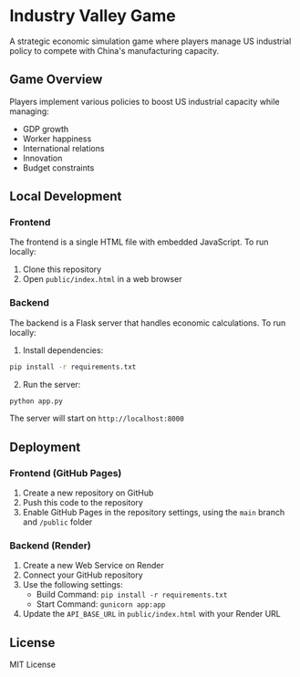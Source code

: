 # Industry Valley Game

A strategic economic simulation game where players manage US industrial policy to compete with China's manufacturing capacity.

## Game Overview

Players implement various policies to boost US industrial capacity while managing:

- GDP growth
- Worker happiness
- International relations
- Innovation
- Budget constraints

## Local Development

### Frontend

The frontend is a single HTML file with embedded JavaScript. To run locally:

1. Clone this repository
2. Open `public/index.html` in a web browser

### Backend

The backend is a Flask server that handles economic calculations. To run locally:

1. Install dependencies:

```bash
pip install -r requirements.txt
```

2. Run the server:

```bash
python app.py
```

The server will start on `http://localhost:8000`

## Deployment

### Frontend (GitHub Pages)

1. Create a new repository on GitHub
2. Push this code to the repository
3. Enable GitHub Pages in the repository settings, using the `main` branch and `/public` folder

### Backend (Render)

1. Create a new Web Service on Render
2. Connect your GitHub repository
3. Use the following settings:
   - Build Command: `pip install -r requirements.txt`
   - Start Command: `gunicorn app:app`
4. Update the `API_BASE_URL` in `public/index.html` with your Render URL

## License

MIT License
